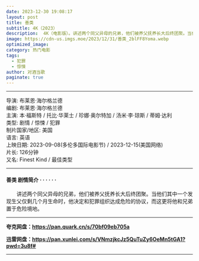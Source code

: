 ```yaml
---
date: 2023-12-30 19:08:17
layout: post
title: 善类
subtitle: 4K（2023）
description:  4K（电影版）。讲述两个同父异母的兄弟，他们被养父抚养长大后终团聚。当他们其中一个发现生父仅剩几个月生命时，他决定和犯罪组织达成危险的协议，而这更将他和兄弟置于危险境地。...
image: https://cdn-us.imgs.moe/2023/12/31/善类_2blFF8Yoma.webp
optimized_image: 
category: 热门电影
tags:
  - 犯罪
  - 惊悚
author: 对酒当歌
paginate: true
---
```


---

导演: 布莱恩·海尔格兰德  
编剧: 布莱恩·海尔格兰德  
主演: 本·福斯特 / 托比·华莱士 / 珍娜·奥尔特加 / 汤米·李·琼斯 / 蒂姆·达利  
类型: 剧情 / 惊悚 / 犯罪  
制片国家/地区: 美国  
语言: 英语  
上映日期: 2023-09-08(多伦多国际电影节) / 2023-12-15(美国网络)  
片长: 126分钟  
又名: Finest Kind / 最佳类型  

---

#### 善类 剧情简介 · · · · · ·

　　讲述两个同父异母的兄弟，他们被养父抚养长大后终团聚。当他们其中一个发现生父仅剩几个月生命时，他决定和犯罪组织达成危险的协议，而这更将他和兄弟置于危险境地。

---

**夸克网盘：<https://pan.quark.cn/s/70bf09eb705a>**

**迅雷网盘：<https://pan.xunlei.com/s/VNmzjkcJz5QuTuZy6OeMn5tGA1?pwd=3u8f#>**

---
